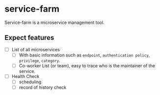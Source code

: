 # service-farm

Service-farm is a microservice management tool.

## Expect features

- [ ] List of all microservices
  - [ ] With basic information such as `endpoint`, `authentication policy`, `privilege`, `category`.
  - [ ] Co-worker List (or team), easy to trace who is the maintainer of the service.
- [ ] Health Check
  - [ ] scheduling
  - [ ] record of history check

